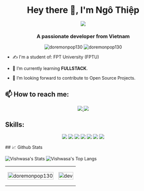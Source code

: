 <h1 align="center">Hey there 👋, I'm Ngô Thiệp</h1>
<p align="center"><img src="https://img.icons8.com/color/48/000000/vietnam-circular.png"/></p>
<h3 align="center">A passionate developer from Vietnam </h3>
<p align="center"> <img src="https://komarev.com/ghpvc/?username=doremonpop130" alt="doremonpop130" /> <img src="https://badges.pufler.dev/repos/doremonpop130" alt="doremonpop130" /> </p>

- ✍ I'm a student of: FPT University (FPTU)

- 🌱 I’m currently learning **FULLSTACK**. 
- 🌱 I’m looking forward to contribute to Open Source Projects.

## 📫 How to reach me:
<p align="center">
  <a href="https://www.facebook.com/profile.php?id=100008885110250" alt="Facebook">
    <img src="https://img.icons8.com/fluent/48/000000/facebook-new.png" target="_blank" />
  </a> 
  <a href="https://github.com/doremonpop130" alt="Github">
    <img src="https://img.icons8.com/fluent/48/000000/github.png"/>
  </a> 
</p>

## Skills:
<p align="center">
  <img src="https://img.icons8.com/color/48/000000/microsoft-sql-server.png"/>
  <img src="https://img.icons8.com/color/48/000000/html-5.png"/>
  <img src="https://img.icons8.com/color/48/000000/css3.png"/>
  <img src="https://img.icons8.com/color/48/000000/java-coffee-cup-logo.png"/>
  <img src="https://img.icons8.com/color/48/000000/git.png"/>
  <img src="https://img.icons8.com/color/48/000000/github-2.png"/>
  <img src="https://img.icons8.com/color/48/000000/visual-studio-code-2019.png"/>
</p>
  ## 📈 Github Stats 

![Vishwasa's Stats](https://github-readme-stats.vercel.app/api?username=vishwasnavadak&count_private=true&hide_border=true&show_icons=true&hide_title=true&theme=dark)
![Vishwasa's Top Langs](https://github-readme-stats.vercel.app/api/top-langs/?username=vishwasnavadak&layout=compact&hide=php&hide_border=true&theme=dark)

<table style="width:100%;">
  <tr>
    <td>
      <img src="https://github-readme-stats.vercel.app/api/top-langs/?username=doremonpop130&bg_color=FFFFFF00&text_color=179fa3&layout=compact&hide=CSS&langs_count=10&custom_title=Top%20ngôn%20ngữ%20được%20dùng" alt="doremonpop130" width="100%"/>
    </td>
    <td>
      <p align="center"> 
        <img src="https://cdn.dribbble.com/users/1059583/screenshots/4171367/coding-freak.gif" alt="dev" width="100%"/>
      </p>
    </td>
  </tr>
</table>

